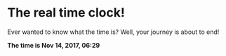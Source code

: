 # The real time clock!

Ever wanted to know what the time is? Well, your journey is about to end!

**The time is Nov 14, 2017, 06:29**